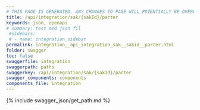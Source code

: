```yaml
---
# THIS PAGE IS GENERATED. ANY CHANGES TO PAGE WILL POTENTIALLY BE OVERWRITTEN.
title: /api/integration/sak/{sakId}/parter
keywords: json, openapi
# summary: test med json fil
 #sidebars: 
 # - name: integration_sidebar
permalink: integration__api_integration_sak__sakid__parter.html
folder: swagger
toc: false
swaggerfile: integration
swaggerpath: paths
swaggerkey: /api/integration/sak/{sakId}/parter
swagger_components: components
components_file: integration
---
```

{% include swagger_json/get_path.md %}
